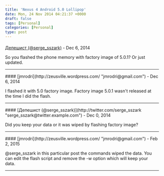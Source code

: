 ```yaml
---
title: 'Nexus 4 Android 5.0 Lollipop'
date: Mon, 24 Nov 2014 04:21:37 +0000
draft: false
tags: [Personal]
categories: [Personal]
type: post
---
```



#### 
[Депешист (@serge_sszark)](http://twitter.com/serge_sszark "serge_sszark@twitter.example.com") - <time datetime="2014-12-06 12:00:29">Dec 6, 2014</time>

So you flashed the phone memory with factory image of 5.0.1? Or just updated.
<hr />
#### 
[jmrodri](http://zeusville.wordpress.com/ "jmrodri@gmail.com") - <time datetime="2014-12-06 12:14:35">Dec 6, 2014</time>

I flashed it with 5.0 factory image. Factory image 5.0.1 wasn't released at the time I did the flash.
<hr />
#### 
[Депешист (@serge_sszark)](http://twitter.com/serge_sszark "serge_sszark@twitter.example.com") - <time datetime="2014-12-07 08:52:18">Dec 0, 2014</time>

Did you keep your data or it was wiped by flashing factory image?
<hr />
#### 
[jmrodri](http://zeusville.wordpress.com/ "jmrodri@gmail.com") - <time datetime="2015-02-24 22:52:57">Feb 2, 2015</time>

@serge\_sszark in this particular post the commands wiped the data. You can edit the flash script and remove the -w option which will keep your data.
<hr />
